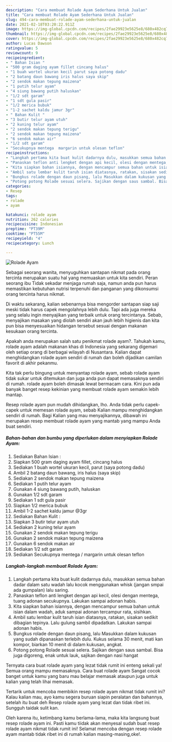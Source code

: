 ```yaml
---
description: "Cara membuat Rolade Ayam Sederhana Untuk Jualan"
title: "Cara membuat Rolade Ayam Sederhana Untuk Jualan"
slug: 494-cara-membuat-rolade-ayam-sederhana-untuk-jualan
date: 2021-02-18T03:20:22.911Z
image: https://img-global.cpcdn.com/recipes/2fae29923e5625e8/680x482cq70/rolade-ayam-foto-resep-utama.jpg
thumbnail: https://img-global.cpcdn.com/recipes/2fae29923e5625e8/680x482cq70/rolade-ayam-foto-resep-utama.jpg
cover: https://img-global.cpcdn.com/recipes/2fae29923e5625e8/680x482cq70/rolade-ayam-foto-resep-utama.jpg
author: Lucas Dawson
ratingvalue: 5
reviewcount: 9
recipeingredient:
- " Bahan Isian "
- "500 gram daging ayam fillet cincang halus"
- "1 buah wortel ukuran kecil parut saya potong dadu"
- "2 batang daun bawang iris halus saya skip"
- "2 sendok makan tepung maizena"
- "1 putih telur ayam"
- "4 siung bawang putih haluskan"
- "1/2 sdt garam"
- "1 sdt gula pasir"
- "1/2 merica bubuk"
- "1-2 sachet kaldu jamur 3gr"
- " Bahan Kulit "
- "3 butir telur ayam utuh"
- "2 kuning telur ayam"
- "2 sendok makan tepung terigu"
- "2 sendok makan tepung maizena"
- "6 sendok makan air"
- "1/2 sdt garam"
- "Secukupnya mentega  margarin untuk olesan teflon"
recipeinstructions:
- "Langkah pertama kita buat kulit dadarnya dulu, masukkan semua bahan dadar dalam satu wadah lalu kocok menggunakan whisk (jangan smpai ada gumpalan) lalu saring."
- "Panaskan teflon anti lengket dengan api kecil, olesi dengan mentega, tuang adonan secukupnya. Lakukan sampai adonan habis."
- "Kita siapkan bahan isiannya, dengan mencampur semua bahan untuk isian dalam wadah, aduk sampai adonan tercampur rata, sisihkan."
- "Ambil satu lembar kulit taruh isian diatasnya, ratakan, sisakan sedikit dibagian tepinya. Lalu gulung sambil dipadatkan. Lakukan sampai adonan habis."
- "Bungkus rolade dengan daun pisang, lalu Masukkan dalam kukusan yang sudah dipanaskan terlebih dulu. Kukus selama 30 menit, mati kan kompor, biarkan 10 menit di dalam kukusan, angkat."
- "Potong potong Rolade sesuai selera. Sajikan dengan saus sambal. Bisa juga digoreng, enak untuk lauk, sajikan dengan nasi hangat"
categories:
- Resep
tags:
- rolade
- ayam

katakunci: rolade ayam 
nutrition: 262 calories
recipecuisine: Indonesian
preptime: "PT39M"
cooktime: "PT55M"
recipeyield: "4"
recipecategory: Lunch

---
```



![Rolade Ayam](https://img-global.cpcdn.com/recipes/2fae29923e5625e8/680x482cq70/rolade-ayam-foto-resep-utama.jpg)

Sebagai seorang wanita, menyuguhkan santapan nikmat pada orang tercinta merupakan suatu hal yang memuaskan untuk kita sendiri. Peran seorang ibu Tidak sekadar menjaga rumah saja, namun anda pun harus memastikan kebutuhan nutrisi terpenuhi dan panganan yang dikonsumsi orang tercinta harus nikmat.

Di waktu  sekarang, kalian sebenarnya bisa mengorder santapan siap saji meski tidak harus capek mengolahnya lebih dulu. Tapi ada juga mereka yang selalu ingin menyajikan yang terbaik untuk orang tercintanya. Sebab, menyajikan masakan yang diolah sendiri akan jauh lebih higienis dan kita pun bisa menyesuaikan hidangan tersebut sesuai dengan makanan kesukaan orang tercinta. 



Apakah anda merupakan salah satu penikmat rolade ayam?. Tahukah kamu, rolade ayam adalah makanan khas di Indonesia yang sekarang digemari oleh setiap orang di berbagai wilayah di Nusantara. Kalian dapat menghidangkan rolade ayam sendiri di rumah dan boleh dijadikan camilan favorit di akhir pekanmu.

Kita tak perlu bingung untuk menyantap rolade ayam, sebab rolade ayam tidak sukar untuk ditemukan dan juga anda pun dapat memasaknya sendiri di rumah. rolade ayam boleh dimasak lewat bermacam cara. Kini pun ada banyak banget resep kekinian yang membuat rolade ayam semakin lebih mantap.

Resep rolade ayam pun mudah dihidangkan, lho. Anda tidak perlu capek-capek untuk memesan rolade ayam, sebab Kalian mampu menghidangkan sendiri di rumah. Bagi Kalian yang mau menyajikannya, dibawah ini merupakan resep membuat rolade ayam yang mantab yang mampu Anda buat sendiri.

<!--inarticleads1-->

##### Bahan-bahan dan bumbu yang diperlukan dalam menyiapkan Rolade Ayam:

1. Sediakan  Bahan Isian :
1. Siapkan 500 gram daging ayam fillet, cincang halus
1. Sediakan 1 buah wortel ukuran kecil, parut (saya potong dadu)
1. Ambil 2 batang daun bawang, iris halus (saya skip)
1. Sediakan 2 sendok makan tepung maizena
1. Sediakan 1 putih telur ayam
1. Gunakan 4 siung bawang putih, haluskan
1. Gunakan 1/2 sdt garam
1. Sediakan 1 sdt gula pasir
1. Siapkan 1/2 merica bubuk
1. Ambil 1-2 sachet kaldu jamur @3gr
1. Sediakan  Bahan Kulit :
1. Siapkan 3 butir telur ayam utuh
1. Sediakan 2 kuning telur ayam
1. Gunakan 2 sendok makan tepung terigu
1. Gunakan 2 sendok makan tepung maizena
1. Gunakan 6 sendok makan air
1. Sediakan 1/2 sdt garam
1. Sediakan Secukupnya mentega / margarin untuk olesan teflon




<!--inarticleads2-->

##### Langkah-langkah membuat Rolade Ayam:

1. Langkah pertama kita buat kulit dadarnya dulu, masukkan semua bahan dadar dalam satu wadah lalu kocok menggunakan whisk (jangan smpai ada gumpalan) lalu saring.
1. Panaskan teflon anti lengket dengan api kecil, olesi dengan mentega, tuang adonan secukupnya. Lakukan sampai adonan habis.
1. Kita siapkan bahan isiannya, dengan mencampur semua bahan untuk isian dalam wadah, aduk sampai adonan tercampur rata, sisihkan.
1. Ambil satu lembar kulit taruh isian diatasnya, ratakan, sisakan sedikit dibagian tepinya. Lalu gulung sambil dipadatkan. Lakukan sampai adonan habis.
1. Bungkus rolade dengan daun pisang, lalu Masukkan dalam kukusan yang sudah dipanaskan terlebih dulu. Kukus selama 30 menit, mati kan kompor, biarkan 10 menit di dalam kukusan, angkat.
1. Potong potong Rolade sesuai selera. Sajikan dengan saus sambal. Bisa juga digoreng, enak untuk lauk, sajikan dengan nasi hangat




Ternyata cara buat rolade ayam yang lezat tidak rumit ini enteng sekali ya! Semua orang mampu memasaknya. Cara buat rolade ayam Sangat cocok banget untuk kamu yang baru mau belajar memasak ataupun juga untuk kalian yang telah lihai memasak.

Tertarik untuk mencoba membikin resep rolade ayam nikmat tidak rumit ini? Kalau kalian mau, ayo kamu segera buruan siapin peralatan dan bahannya, setelah itu buat deh Resep rolade ayam yang lezat dan tidak ribet ini. Sungguh taidak sulit kan. 

Oleh karena itu, ketimbang kamu berlama-lama, maka kita langsung buat resep rolade ayam ini. Pasti kamu tiidak akan menyesal sudah buat resep rolade ayam nikmat tidak rumit ini! Selamat mencoba dengan resep rolade ayam mantab tidak ribet ini di rumah kalian masing-masing,oke!.

